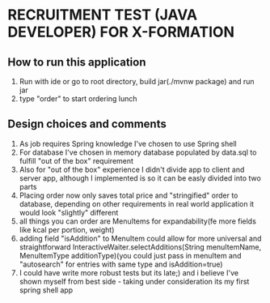# RECRUITMENT TEST (JAVA DEVELOPER) FOR X-FORMATION

## How to run this application

1. Run with ide or go to root directory, build jar(./mvnw package) and run jar
2. type "order" to start ordering lunch

## Design choices and comments

1. As job requires Spring knowledge I've chosen to use Spring shell
2. For database I've chosen in memory database populated by data.sql to fulfill "out of the box" requirement
3. Also for "out of the box" experience I didn't divide app to client and server app, although I implemented is so it
   can be easly divided into two parts
4. Placing order now only saves total price and "stringified" order to database, depending on other requirements in real
   world application it would look "slightly" different
5. all things you can order are MenuItems for expandability(fe more fields like kcal per portion, weight)
6. adding field "isAddition" to MenuItem could allow for more universal and straightforward
   InteractiveWaiter.selectAdditions(String menuItemName, MenuItemType additionType)(you could just pass in menuItem
   and "autosearch" for entries with same type and isAddition=true)
7. I could have write more robust tests but its late;) and i believe I've shown myself from best side - taking under
   consideration its my first spring shell app